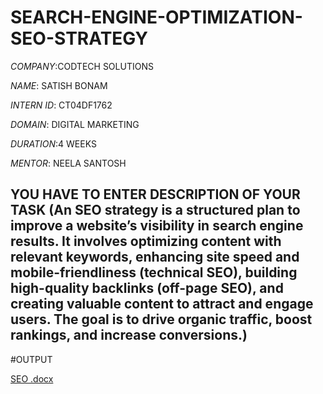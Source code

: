 # SEARCH-ENGINE-OPTIMIZATION-SEO-STRATEGY

*COMPANY*:CODTECH SOLUTIONS

*NAME*: SATISH BONAM

*INTERN ID*: CT04DF1762

*DOMAIN*: DIGITAL MARKETING

*DURATION*:4 WEEKS

*MENTOR*: NEELA SANTOSH

## YOU HAVE TO ENTER DESCRIPTION OF YOUR TASK (An SEO strategy is a structured plan to improve a website’s visibility in search engine results. It involves optimizing content with relevant keywords, enhancing site speed and mobile-friendliness (technical SEO), building high-quality backlinks (off-page SEO), and creating valuable content to attract and engage users. The goal is to drive organic traffic, boost rankings, and increase conversions.)

#OUTPUT

[SEO .docx](https://github.com/user-attachments/files/20586641/SEO.docx)
